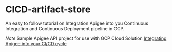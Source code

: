 # CICD-artifact-store
An easy to follow tutorial on Integration Apigee into you Continuous Integration and Continuous Deployment pipeline in GCP. 

*Note* Sample Apigee API project for use with GCP Cloud Solution [Integrating Apigee into your CI/CD cycle](TBD)
